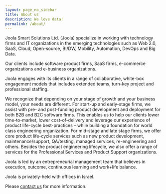 ```yaml
---
layout: page_no_sidebar
title: About us
description: We love data!
permalink: /about/
---
```


Joola Smart Solutions Ltd. (Joola) specialize in working with technology firms and IT organizations in the emerging technologies such as Web 2.0, SaaS, Cloud, Open-source, BI/DW, Mobility, Automation, DevOps and Big Data.

Our clients include software product firms, SaaS firms, e-commerce organizations and e-business organizations.

Joola engages with its clients in a range of collaborative, white-box engagement models that includes extended teams, turn-key project and professional staffing.

We recognize that depending on your stage of growth and your business model, your needs are different. 
For start-up and early-stage firms, we assist with pre- and post-funding product development and deployment for both B2B and B2C software firms. 
This enables us to help our clients lower time-to-market, lower cost-of-delivery and leverage our experience of product life-cycle best-practices – while building a foundation for world class engineering organization. 
For mid-stage and late stage firms, we offer core product life-cycle services such as new product development, maintenance/support, QA/testing, managed services, re-engineering and others. 
Besides the product engineering lifecycle, we also offer a range of services for the Professional Services and Product Support organizations.

Joola is led by an entrepreneurial management team that believes in execution, outcome, continuous learning and work+life balance.

Joola is privately-held with offices in Israel.

Please [contact us](mailto://info@joo.la) for more information.